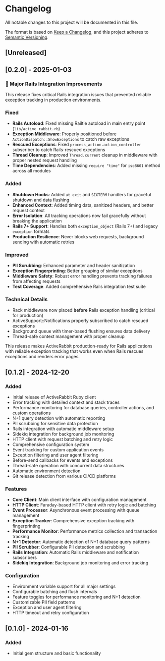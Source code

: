 # Changelog

All notable changes to this project will be documented in this file.

The format is based on [Keep a Changelog](https://keepachangelog.com/en/1.0.0/),
and this project adheres to [Semantic Versioning](https://semver.org/spec/v2.0.0.html).

## [Unreleased]

## [0.2.0] - 2025-01-03

### 🚨 Major Rails Integration Improvements

This release fixes critical Rails integration issues that prevented reliable exception tracking in production environments.

### Fixed
- **Rails Autoload**: Fixed missing Railtie autoload in main entry point (`lib/active_rabbit.rb`)
- **Exception Middleware**: Properly positioned before `ActionDispatch::ShowExceptions` to catch raw exceptions
- **Rescued Exceptions**: Fixed `process_action.action_controller` subscriber to catch Rails-rescued exceptions
- **Thread Cleanup**: Improved `Thread.current` cleanup in middleware with proper nested request handling
- **Time Dependencies**: Added missing `require "time"` for `iso8601` method across all modules

### Added
- **Shutdown Hooks**: Added `at_exit` and `SIGTERM` handlers for graceful shutdown and data flushing
- **Enhanced Context**: Added timing data, sanitized headers, and better request context
- **Error Isolation**: All tracking operations now fail gracefully without breaking the application
- **Rails 7+ Support**: Handles both `exception_object` (Rails 7+) and legacy `exception` formats
- **Production Resilience**: Never blocks web requests, background sending with automatic retries

### Improved
- **PII Scrubbing**: Enhanced parameter and header sanitization
- **Exception Fingerprinting**: Better grouping of similar exceptions
- **Middleware Safety**: Robust error handling prevents tracking failures from affecting requests
- **Test Coverage**: Added comprehensive Rails integration test suite

### Technical Details
- Rack middleware now placed **before** Rails exception handling (critical for production)
- ActiveSupport::Notifications properly subscribed to catch rescued exceptions
- Background queue with timer-based flushing ensures data delivery
- Thread-safe context management with proper cleanup

This release makes ActiveRabbit production-ready for Rails applications with reliable exception tracking that works even when Rails rescues exceptions and renders error pages.

## [0.1.2] - 2024-12-20

### Added
- Initial release of ActiveRabbit Ruby client
- Error tracking with detailed context and stack traces
- Performance monitoring for database queries, controller actions, and custom operations
- N+1 query detection with automatic reporting
- PII scrubbing for sensitive data protection
- Rails integration with automatic middleware setup
- Sidekiq integration for background job monitoring
- HTTP client with request batching and retry logic
- Comprehensive configuration system
- Event tracking for custom application events
- Exception filtering and user agent filtering
- Before-send callbacks for events and exceptions
- Thread-safe operation with concurrent data structures
- Automatic environment detection
- Git release detection from various CI/CD platforms

### Features
- **Core Client**: Main client interface with configuration management
- **HTTP Client**: Faraday-based HTTP client with retry logic and batching
- **Event Processor**: Asynchronous event processing with queue management
- **Exception Tracker**: Comprehensive exception tracking with fingerprinting
- **Performance Monitor**: Performance metrics collection and transaction tracking
- **N+1 Detector**: Automatic detection of N+1 database query patterns
- **PII Scrubber**: Configurable PII detection and scrubbing
- **Rails Integration**: Automatic Rails middleware and notification subscribers
- **Sidekiq Integration**: Background job monitoring and error tracking

### Configuration
- Environment variable support for all major settings
- Configurable batching and flush intervals
- Feature toggles for performance monitoring and N+1 detection
- Customizable PII field patterns
- Exception and user agent filtering
- HTTP timeout and retry configuration

## [0.1.0] - 2024-01-16

### Added
- Initial gem structure and basic functionality
